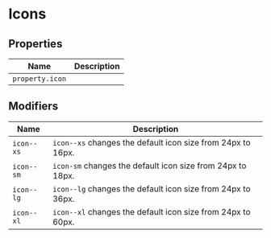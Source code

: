 # Icons

## Properties

| Name            | Description |
| --------------- | ----------- |
| `property.icon` |             |

## Modifiers

| Name       | Description                                                 |
| ---------- | ----------------------------------------------------------- |
| `icon--xs` | `icon--xs` changes the default icon size from 24px to 16px. |
| `icon--sm` | `icon-sm` changes the default icon size from 24px to 18px.  |
| `icon--lg` | `icon--lg` changes the default icon size from 24px to 36px. |
| `icon--xl` | `icon--xl` changes the default icon size from 24px to 60px. |

